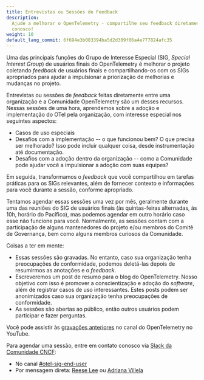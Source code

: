 ```yaml
---
title: Entrevistas ou Sessões de Feedback
description:
  Ajude a melhorar o OpenTelemetry - compartilhe seu feedback diretamente
  conosco!
weight: 10
default_lang_commit: 6f694e3b083394ba5d2d309f06a4e777824afc35
---
```


Uma das principais funções do Grupo de Interesse Especial (SIG, _Special
Interest Group_) de usuários finais do OpenTelemetry é melhorar o projeto
coletando _feedback_ de usuários finais e compartilhando-os com os SIGs
apropriados para ajudar a impulsionar a priorização de melhorias e mudanças no
projeto.

Entrevistas ou sessões de _feedback_ feitas diretamente entre uma organização e a
Comunidade OpenTelemetry são um desses recursos. Nessas sessões de uma hora,
aprendemos sobre a adoção e implementação do OTel pela organização, com
interesse especial nos seguintes aspectos:

- Casos de uso especiais
- Desafios com a implementação -- o que funcionou bem? O que precisa ser
  melhorado? Isso pode incluir qualquer coisa, desde instrumentação até
  documentação.
- Desafios com a adoção dentro da organização -- como a Comunidade pode ajudar
  você a impulsionar a adoção com suas equipes?

Em seguida, transformamos o _feedback_ que você compartilhou em tarefas
práticas para os SIGs relevantes, além de fornecer contexto e informações para
você durante a sessão, conforme apropriado.

Tentamos agendar essas sessões uma vez por mês, geralmente durante uma das
reuniões do SIG de usuários finais (às quintas-feiras alternadas, às 10h,
horário do Pacífico), mas podemos agendar em outro horário caso esse não funcione
para você. Normalmente, as sessões contam com a participação de alguns
mantenedores do projeto e/ou membros do Comitê de Governança, bem como alguns
membros curiosos da Comunidade.

Coisas a ter em mente:

- Essas sessões são gravadas. No entanto, caso sua organização tenha
  preocupações de conformidade, podemos deletá-las depois de resumirmos as
  anotações e o _feedback_.
- Escreveremos um post de resumo para o blog do OpenTelemetry. Nosso objetivo com
  isso é promover a conscientização e adoção do _software_, além de registrar
  casos de uso interessantes. Estes posts podem ser anonimizados caso sua
  organização tenha preocupações de conformidade.
- As sessões são abertas ao público, então outros usuários podem participar e
  fazer perguntas.

Você pode assistir às
[gravações anteriores](https://www.youtube.com/playlist?list=PLVYDBkQ1TdywIl9xKEo5_u7zlwY38dW43)
no canal do OpenTelemetry no YouTube.

Para agendar uma sessão, entre em contato conosco via
[Slack da Comunidade CNCF](https://communityinviter.com/apps/cloud-native/cncf):

- No canal
  [#otel-sig-end-user](https://cloud-native.slack.com/archives/C01RT3MSWGZ)
- Por mensagem direta:
  [Reese Lee](https://cloud-native.slack.com/team/U03UARAJ405) ou
  [Adriana Villela](https://cloud-native.slack.com/team/U02EUCBFK8A)
